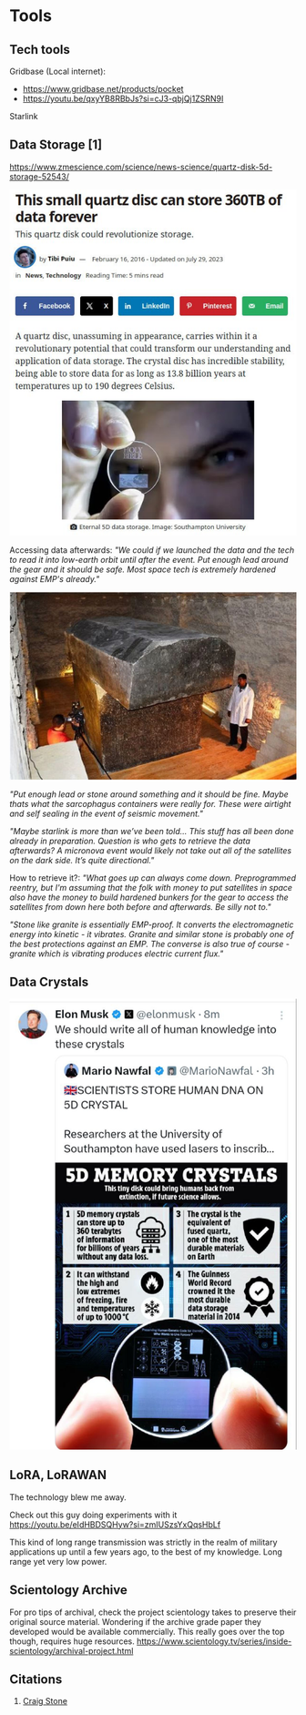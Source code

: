 # Tools

## Tech tools

Gridbase (Local internet):
- https://www.gridbase.net/products/pocket
- https://youtu.be/qxyYB8RBbJs?si=cJ3-qbjQj1ZSRN9I

Starlink

## Data Storage [1]

https://www.zmescience.com/science/news-science/quartz-disk-5d-storage-52543/

![](img/quartz.jpg)

Accessing data afterwards: *"We could if we launched the data and the tech to read it into low-earth orbit until after the event. Put enough lead around the gear and it should be safe. Most space tech is extremely hardened against EMP's already."*

![](img/quartz2.jpg)

*"Put enough lead or stone around something and it should be fine. Maybe thats what the sarcophagus containers were really for. These were airtight and self sealing in the event of seismic movement."*

*"Maybe starlink is more than we’ve been told... This stuff has all been done already in preparation. Question is who gets to retrieve the data afterwards? A micronova event would likely not take out all of the satellites on the dark side. It’s quite directional."*

How to retrieve it?: *"What goes up can always come down. Preprogrammed reentry, but I'm assuming that the folk with money to put satellites in space also have the money to build hardened bunkers for the gear to access the satellites from down here both before and afterwards. Be silly not to."*

*"Stone like granite is essentially EMP-proof. It converts the electromagnetic energy into kinetic - it vibrates. Granite and similar stone is probably one of the best protections against an EMP. The converse is also true of course - granite which is vibrating produces electric current flux."*

## Data Crystals

![](img/crystal-data.jpg)

## LoRA, LoRAWAN

The technology blew me away.

Check out this guy doing experiments with it https://youtu.be/eIdHBDSQHyw?si=zmIUSzsYxQqsHbLf

This kind of long range transmission was strictly in the realm of military applications up until a few years ago, to the best of my knowledge. Long range yet very low power.

## Scientology Archive

For pro tips of archival, check the project scientology takes to preserve their original source material. Wondering if the archive grade paper they developed would be available commercially. This really goes over the top though, requires huge resources. https://www.scientology.tv/series/inside-scientology/archival-project.html

## Citations

1. [Craig Stone](https://nobulart.com)
